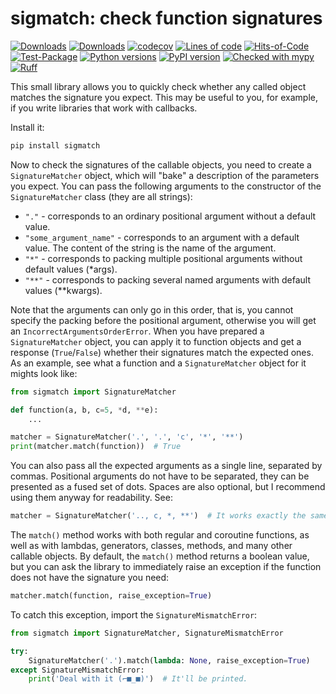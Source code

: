 # sigmatch: check function signatures

[![Downloads](https://static.pepy.tech/badge/sigmatch/month)](https://pepy.tech/project/sigmatch)
[![Downloads](https://static.pepy.tech/badge/sigmatch)](https://pepy.tech/project/sigmatch)
[![codecov](https://codecov.io/gh/pomponchik/sigmatch/graph/badge.svg?token=WLyJpBfzpf)](https://codecov.io/gh/pomponchik/sigmatch)
[![Lines of code](https://sloc.xyz/github/pomponchik/sigmatch/?category=code)](https://github.com/boyter/scc/)
[![Hits-of-Code](https://hitsofcode.com/github/pomponchik/sigmatch?branch=main)](https://hitsofcode.com/github/pomponchik/sigmatch/view?branch=main)
[![Test-Package](https://github.com/pomponchik/sigmatch/actions/workflows/tests_and_coverage.yml/badge.svg)](https://github.com/pomponchik/sigmatch/actions/workflows/tests_and_coverage.yml)
[![Python versions](https://img.shields.io/pypi/pyversions/sigmatch.svg)](https://pypi.python.org/pypi/sigmatch)
[![PyPI version](https://badge.fury.io/py/sigmatch.svg)](https://badge.fury.io/py/sigmatch)
[![Checked with mypy](http://www.mypy-lang.org/static/mypy_badge.svg)](http://mypy-lang.org/)
[![Ruff](https://img.shields.io/endpoint?url=https://raw.githubusercontent.com/astral-sh/ruff/main/assets/badge/v2.json)](https://github.com/astral-sh/ruff)


This small library allows you to quickly check whether any called object matches the signature you expect. This may be useful to you, for example, if you write libraries that work with callbacks.

Install it:

```bash
pip install sigmatch
```

Now to check the signatures of the callable objects, you need to create a `SignatureMatcher` object, which will "bake" a description of the parameters you expect. You can pass the following arguments to the constructor of the `SignatureMatcher` class (they are all strings):

- `"."` - corresponds to an ordinary positional argument without a default value.
- `"some_argument_name"` - corresponds to an argument with a default value. The content of the string is the name of the argument.
- `"*"` - corresponds to packing multiple positional arguments without default values (*args).
- `"**"` - corresponds to packing several named arguments with default values (**kwargs).

Note that the arguments can only go in this order, that is, you cannot specify the packing before the positional argument, otherwise you will get an `IncorrectArgumentsOrderError`. When you have prepared a `SignatureMatcher` object, you can apply it to function objects and get a response (`True`/`False`) whether their signatures match the expected ones. As an example, see what a function and a `SignatureMatcher` object for it mights look like:

```python
from sigmatch import SignatureMatcher

def function(a, b, c=5, *d, **e):
    ...

matcher = SignatureMatcher('.', '.', 'c', '*', '**')
print(matcher.match(function))  # True
```

You can also pass all the expected arguments as a single line, separated by commas. Positional arguments do not have to be separated, they can be presented as a fused set of dots. Spaces are also optional, but I recommend using them anyway for readability. See:

```python
matcher = SignatureMatcher('.., c, *, **')  # It works exactly the same as SignatureMatcher('.', '.', 'c', '*', '**')
```

The `match()` method works with both regular and coroutine functions, as well as with lambdas, generators, classes, methods, and many other callable objects. By default, the `match()` method returns a boolean value, but you can ask the library to immediately raise an exception if the function does not have the signature you need:

```python
matcher.match(function, raise_exception=True)
```

To catch this exception, import the `SignatureMismatchError`:

```python
from sigmatch import SignatureMatcher, SignatureMismatchError

try:
    SignatureMatcher('.').match(lambda: None, raise_exception=True)
except SignatureMismatchError:
    print('Deal with it (⌐■_■)')  # It'll be printed.
```
